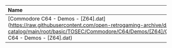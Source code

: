 |Name|Size|
|:---|---:|
|[Commodore C64 - Demos - [Z64].dat](https://raw.githubusercontent.com/open-retrogaming-archive/dat-catalog/main/root/basic/TOSEC/Commodore/C64/Demos/[Z64]/Commodore C64 - Demos - [Z64].dat)|1263395|
